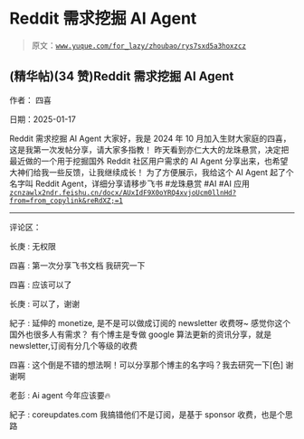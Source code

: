 # Reddit 需求挖掘 AI Agent

> 原文：[`www.yuque.com/for_lazy/zhoubao/rys7sxd5a3hoxzcz`](https://www.yuque.com/for_lazy/zhoubao/rys7sxd5a3hoxzcz)

## (精华帖)(34 赞)Reddit 需求挖掘 AI Agent

作者： 四喜

日期：2025-01-17

Reddit 需求挖掘 AI Agent 大家好，我是 2024 年 10 月加入生财大家庭的四喜，这是我第一次发帖分享，请大家多指教！
昨天看到亦仁大大的龙珠悬赏，决定把最近做的一个用于挖掘国外 Reddit 社区用户需求的 AI Agent 分享出来，也希望大神们给我一些反馈，让我继续成长！
为了方便展示，我给这个 AI Agent 起了个名字叫 Reddit Agent，详细分享请移步飞书 #龙珠悬赏 #AI
#AI 应用[`zcnzawlx2ndr.feishu.cn/docx/AUxIdF9X0oYRQ4xvjoUcm0llnHd?from=from_copylink&reRdXZ;=1`](https://zcnzawlx2ndr.feishu.cn/docx/AUxIdF9X0oYRQ4xvjoUcm0llnHd?from=from_copylink&reRdXZ;=1)

* * *

评论区：

长庚 : 无权限

四喜 : 第一次分享飞书文档 我研究一下

四喜 : 应该可以了

长庚 : 可以了，谢谢

紀子 : 延伸的 monetize, 是不是可以做成订阅的 newsletter 收费呀~ 感觉你这个国外也很多人有需求？
有个博主是专做 google 算法更新的资讯分享，就是 newsletter,订阅有分几个等级的收费

四喜 : 这个倒是不错的想法啊！可以分享那个博主的名字吗？我去研究一下[色] 谢谢啊

老彭 : Ai agent 今年应该要🔥

紀子 : coreupdates.com 我搞错他们不是订阅，是基于 sponsor 收费，也是个思路